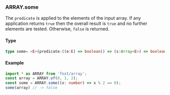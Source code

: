 ### ARRAY.some
The `predicate` is applied to the elements of the input array. 
If any application returns `true` then the overall result is `true` 
and no further elements are tested. 
Otherwise, `false` is returned.

#### Type
```ts
type some= <E>(predicate:((e:E) => boolean)) => (s:Array<E>) => boolean
```

#### Example
```ts
import * as ARRAY from 'fnxt/array';
const array = ARRAY.of(0, 1, 2);
const some = ARRAY.some((x: number) => x % 2 == 0);
some(array) // -> false
```
